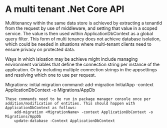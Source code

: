 
# A multi tenant .Net Core API

Multitenancy within the same data store is achieved by extracting a tenantId from the request by use of middleware, 
and setting that value in a scoped service. The value is then used within ApplicationDbContext as a global query filter. 
This form of multi tenancy does not achieve database isolation, which could be needed in situations where 
multi-tenant clients need to ensure privacy on protected data.

Ways in which isloation may be achieve might include managing environment variables that define the connection string per
instance of the application. Or by including multiple connection strings in the appsettings and resolving which one to use 
per request.

Migrations:
	initial migration command: add-migration InitialApp -context ApplicationDbContext -o Migrations/AppDb

	These commands need to be run in package manager console once per addition/modification of entities. This should happen with ApplicationDbContext as follows:
		add-migration <MigrationName> -context ApplicationDbContext -o Migrations/AppDb
		update-database -Context ApplicationDbContext

	

